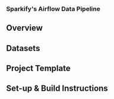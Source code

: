 ### Sparkify's Airflow Data Pipeline

## Overview

## Datasets

## Project Template

## Set-up & Build Instructions
